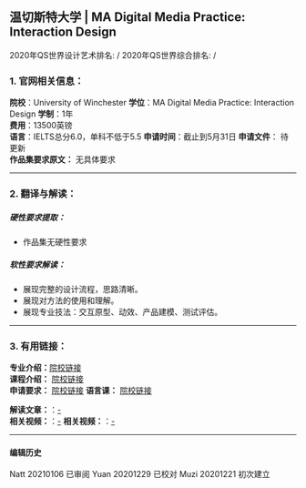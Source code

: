 ## 温切斯特大学 | MA Digital Media Practice: Interaction Design

2020年QS世界设计艺术排名: /
2020年QS世界综合排名: /

### 1. 官网相关信息：

**院校**：University of Winchester
**学位**：MA Digital Media Practice: Interaction Design
**学制**：1年  
**费用**：13500英镑  
**语言**：IELTS总分6.0，单科不低于5.5
**申请时间**：截止到5月31日
**申请文件**： 待更新  
**作品集要求原文：** 无具体要求  

---


### 2. 翻译与解读：

##### 硬性要求提取：
- 作品集无硬性要求  

##### 软性要求解读：

  - 展现完整的设计流程，思路清晰。
  - 展现对方法的使用和理解。
  - 展现专业技法：交互原型、动效、产品建模、测试评估。

---


### 3. 有用链接：

**专业介绍：**[院校链接](https://www.winchester.ac.uk/study/postgraduate/courses/ma-digital-media-practice-interaction-design/)  
**课程介绍：** [院校链接](https://www.winchester.ac.uk/study/postgraduate/courses/ma-digital-media-practice-interaction-design/)  
**申请要求：** [院校链接](https://www.winchester.ac.uk/study/postgraduate/courses/ma-digital-media-practice-interaction-design/)
**语言课：** [院校链接](https://www.winchester.ac.uk/study/international/english-language-courses/)

**解读文章：**：[-](-)  
**相关视频：**：[-](-)
**相关视频：**：[-](-)




---


#### 编辑历史
Natt 20210106 已审阅
Yuan 20201229 已校对
Muzi 20201221 初次建立
